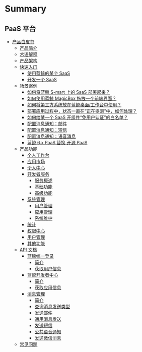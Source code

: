 # Summary

## PaaS 平台
* [产品白皮书]()
    * [产品简介](产品白皮书/产品简介/README.md)
    * [术语解释](产品白皮书/术语解释/Term.md)
    * [产品架构](产品白皮书/产品架构图/Architecture.md)
    * [快速入门]()
        * [使用蓝鲸的某个 SaaS](产品白皮书/快速入门/UsingSaaS.md)
        * [开发一个 SaaS](产品白皮书/快速入门/DevelopAPP.md)
    * [场景案例]()
        * [如何将蓝鲸 S-mart 上的 SaaS 部署起来？](产品白皮书/场景案例/SaaSDeployment.md)
        * [如何使用蓝鲸 MagicBox 拖拽一个前端界面？](产品白皮书/场景案例/MagicBox.md)
        * [如何将第三方系统放在蓝鲸桌面/工作台中使用？](产品白皮书/场景案例/ThirdParty.md)
        * [部署应用过程中，状态一直在“正在提测”中，如何处理？](产品白皮书/场景案例/Loading.md)
        * [如何给某一个 SaaS 开组件“免用户认证”的白名单？](产品白皮书/场景案例/White.md)
        * [配置消息通知：邮件](产品白皮书/场景案例/send_mail.md)
        * [配置消息通知：短信](产品白皮书/场景案例/send_sms.md)
        * [配置消息通知：语音消息](产品白皮书/场景案例/send_voice_msg.md)
        * [蓝鲸 6.x PaaS 替换 开源 PaaS](产品白皮书/场景案例/open_source_replacement.md)
    * [产品功能]()
        * [个人工作台](产品白皮书/产品功能/PersonalWorkbenchEE.md)
        * [应用市场](产品白皮书/产品功能/DockMarket.md)
        * [个人中心](产品白皮书/产品功能/DockPersonalCenter.md)
        * [开发者服务]()
            * [服务概述](产品白皮书/产品功能/开发者服务/DevServicesInfoEE.md)
            * [基础功能](产品白皮书/产品功能/开发者服务/DevServicesBaseEE.md)
            * [高级功能](产品白皮书/产品功能/开发者服务/DevServicesAdvanceEE.md)
        * [系统管理]()
            * [用户管理](产品白皮书/产品功能/系统管理/UserManageEE.md)
            * [应用管理](产品白皮书/产品功能/系统管理/SaaSManage.md)
            * [系统维护](产品白皮书/产品功能/系统管理/SysOps.md)
        * [统计](产品白皮书/产品功能/DockStatistics.md)
        * [权限中心](产品白皮书/产品功能/DockIAM.md)
        * [用户管理](产品白皮书/产品功能/DockUserManage.md)
        * [其他功能](产品白皮书/产品功能/AdvancedFeature.md)
    * [API 文档]()
        * [蓝鲸统一登录]()
            * [简介](6.1/API文档/bk_login/README.md)
            * [获取用户信息](6.1/API文档/bk_login/zh-hans/get_user.md)
        * [蓝鲸开发者中心]()
            * [简介](6.1/API文档/bk_paas/README.md)
            * [获取应用信息](6.1/API文档/bk_paas/zh-hans/get_app_info.md)
        * [消息管理]()
            * [简介](6.1/API文档/cmsi/README.md)
            * [查询消息发送类型](6.1/API文档/cmsi/zh-hans/get_msg_type.md)
            * [发送邮件](6.1/API文档/cmsi/zh-hans/send_mail.md)
            * [通用消息发送](6.1/API文档/cmsi/zh-hans/send_msg.md)
            * [发送短信](6.1/API文档/cmsi/zh-hans/send_sms.md)
            * [公共语音通知](6.1/API文档/cmsi/zh-hans/send_voice_msg.md)
            * [发送微信消息](6.1/API文档/cmsi/zh-hans/send_weixin.md)
    * [常见问题](产品白皮书/常见问题/FAQ.md)
